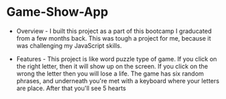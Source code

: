 # Game-Show-App


- Overview - I built this project as a part of this bootcamp I graducated from a few months back. This was tough a project for me, because 
it was challenging my JavaScript skills. 


- Features - This project is like word puzzle type of game. If you click on the right letter, then it will show up on the screen. If you click on the wrong the letter
  then you will lose a life. The game has six random phrases, and underneath you're met with a keyboard where your letters are place. After that you'll see 5 hearts
  
  
 
